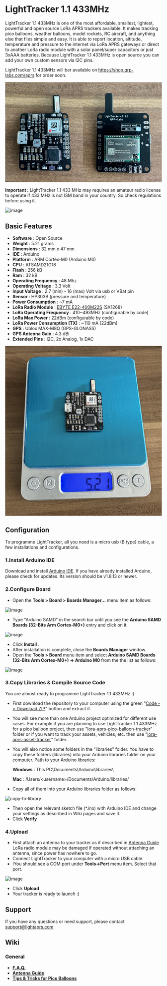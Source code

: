 # LightTracker 1.1 433MHz

LightTracker 1.1 433MHz is one of the most affordable, smallest, lightest, powerful and open source LoRa APRS trackers available. It makes tracking pico balloons, weather balloons, model rockets, RC aircraft, and anything else that flies simple and easy.
It is able to report location, altitude, temperature and pressure to the internet via LoRa APRS gateways or direct to another LoRa radio module with a solar panel/super capacitors or just 3xAAA batteries.
Because LightTracker 1.1 433MHz is open source you can add your own custom sensors via I2C pins.

LightTracker 1.1 433MHz will ber available on https://shop.qrp-labs.com/aprs for order soon.

<img src="images/light_tracker_1_1-433-front_back.jpg" width="600">

**Important :** LightTracker 1.1 433 MHz may requires an amateur radio license to operate if 433 MHz is not ISM band in your country. So check regulations before using it.

![image](https://github.com/lightaprs/LightTracker-1.1-433/assets/48382675/5d6a126e-b77b-448b-a633-0a7e0fedc7f7)

## Basic Features

- **Software** : Open Source
- **Weight** : 5.21 grams
- **Dimensions** : 32 mm x 47 mm
- **IDE** : Arduino
- **Platform** : ARM Cortex-M0 (Arduino M0)
- **CPU** : ATSAMD21G18
- **Flash** : 256 kB
- **Ram** : 32 kB
- **Operating Frequency** : 48 Mhz
- **Operating Voltage** : 3.3 Volt
- **Input Voltage** : 2.7 (min) - 16 (max) Volt via usb or VBat pin
- **Sensor** : HP303B (pressure and temperature)
- **Power Consumption** : ~7 mA
- **LoRa Radio Module** : [EBYTE E22-400M22S](https://www.cdebyte.com/products/E22-400M22S) (SX1268)
- **LoRa Operating Frequency** : 410~493MHz (configurable by code)
- **LoRa Max Power** : 22dBm (configurable by code)
- **LoRa Power Consumption (TX)** : ~110 mA (22dBm)
- **GPS** : Ublox MAX-M8Q (GPS-GLONASS)
- **GPS Antenna Gain** : 4.3 dBi
- **Extended Pins** : I2C, 2x Analog, 1x DAC

<img src="images/light_tracker_1_1-433-weight.jpg" width="600">

## Configuration

To programme LightTracker, all you need is a micro usb (B type) cable, a few installations and configurations.

### 1.Install Arduino IDE

Download and install [Arduino IDE](https://www.arduino.cc/en/Main/Software). If you have already installed Arduino, please check for updates. Its version should be v1.8.13 or newer.

### 2.Configure Board

- Open the **Tools > Board > Boards Manager...** menu item as follows:

![image](https://user-images.githubusercontent.com/48382675/135890740-df30ddd3-ee2b-42b7-bc90-b30240cf5ee3.png)

- Type "Arduino SAMD" in the search bar until you see the **Arduino SAMD Boards (32-Bits Arm Cortex-M0+)** entry and click on it.

![image](https://user-images.githubusercontent.com/48382675/135891280-ad4eb226-dc00-4ff9-8332-a57fa986d16f.png)

- Click **Install** .
- After installation is complete, close the **Boards Manager** window.
- Open the **Tools > Board** menu item and select **Arduino SAMD Boards (32-Bits Arm Cortex-M0+) -> Arduino M0** from the the list as follows:

![image](https://user-images.githubusercontent.com/48382675/135892579-8fb214f0-07ad-485d-9aba-d51d7acf9a16.png)

### 3.Copy Libraries & Compile Source Code

You are almost ready to programme LightTracker 1.1 433MHz :)

- First download the repository to your computer using the green "[Code -> Download ZIP](https://github.com/lightaprs/LightTracker-1.1-433/archive/refs/heads/main.zip)" button and extract it.
- You will see more than one Arduino project optimized for different use cases. For example if you are planning to use LightTracker 1.1 433MHz for a pico balloon project, then use "[lora-aprs-pico-balloon-tracker](lora-aprs-pico-balloon-tracker)" folder or if you want to track your assets, vehicles, etc. then use "[lora-aprs-asset-tracker](lora-aprs-asset-tracker)" folder.
- You will also notice some folders in the "libraries" folder. You have to copy these folders (libraries) into your Arduino libraries folder on your computer. Path to your Arduino libraries:

  **Windows** : This PC\Documents\Arduino\libraries\
 
  **Mac** : /Users/\<username\>/Documents/Arduino/libraries/

- Copy all of them into your Arduino libraries folder as follows:

![copy-to-library](https://github.com/lightaprs/LightTracker-1.1-433/assets/48382675/540e9290-7f88-4602-8500-f8d4e08963ad)

- Then open the relevant sketch file (*.ino) with Arduino IDE and change your settings as described in Wiki pages and save it.
- Click **Verify**

### 4.Upload

- First attach an antenna to your tracker as if described in [Antenna Guide](https://github.com/lightaprs/LightTracker-1.1-433/wiki/Antenna-Guide) LoRa radio module may be damaged if operated without attaching an antenna, since power has nowhere to go.
- Connect LightTracker to your computer with a micro USB cable.
- IYou should see a COM port under **Tools->Port** menu item. Select that port.

![image](https://user-images.githubusercontent.com/48382675/135892815-b129bd92-1d88-41e3-a943-dd61bd19f3e9.png)

- Click **Upload**
- Your tracker is ready to launch :)

## Support

If you have any questions or need support, please contact support@lightaprs.com

## Wiki

### General

* **[F.A.Q.](https://github.com/lightaprs/LightTracker-1.1-433/wiki/F.A.Q.)**
* **[Antenna Guide](https://github.com/lightaprs/LightTracker-1.1-433/wiki/Antenna-Guide)**
* **[Tips & Tricks for Pico Balloons](https://github.com/lightaprs/LightTracker-1.1-433/wiki/Tips-&-Tricks-for-Pico-Balloons)**
